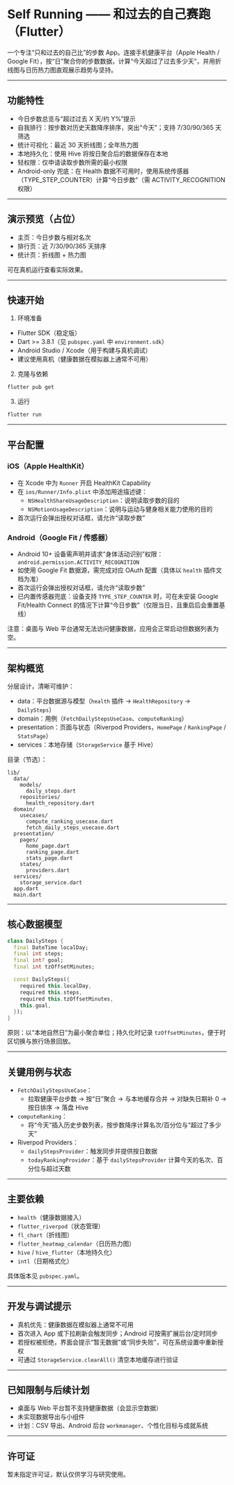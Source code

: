 # Self Running —— 和过去的自己赛跑（Flutter）

一个专注“只和过去的自己比”的步数 App。连接手机健康平台（Apple Health / Google Fit），按“日”聚合你的步数数据，计算“今天超过了过去多少天”，并用折线图与日历热力图直观展示趋势与坚持。

---

## 功能特性

- 今日步数总览与“超过过去 X 天/约 Y%”提示
- 自我排行：按步数对历史天数降序排序，突出“今天”；支持 7/30/90/365 天筛选
- 统计可视化：最近 30 天折线图；全年热力图
- 本地持久化：使用 Hive 将按日聚合后的数据保存在本地
- 轻权限：仅申请读取步数所需的最小权限
- Android-only 兜底：在 Health 数据不可用时，使用系统传感器（TYPE_STEP_COUNTER）计算“今日步数”（需 ACTIVITY_RECOGNITION 权限）

---

## 演示预览（占位）

- 主页：今日步数与相对名次
- 排行页：近 7/30/90/365 天排序
- 统计页：折线图 + 热力图

可在真机运行查看实际效果。

---

## 快速开始

1) 环境准备

- Flutter SDK（稳定版）
- Dart >= 3.8.1（见 `pubspec.yaml` 中 `environment.sdk`）
- Android Studio / Xcode（用于构建与真机调试）
- 建议使用真机（健康数据在模拟器上通常不可用）

2) 克隆与依赖

```bash
flutter pub get
```

3) 运行

```bash
flutter run
```

---

## 平台配置

### iOS（Apple HealthKit）

- 在 Xcode 中为 `Runner` 开启 HealthKit Capability
- 在 `ios/Runner/Info.plist` 中添加用途描述键：
  - `NSHealthShareUsageDescription`：说明读取步数的目的
  - `NSMotionUsageDescription`：说明与运动与健身相关能力使用的目的
- 首次运行会弹出授权对话框，请允许“读取步数”

### Android（Google Fit / 传感器）

- Android 10+ 设备需声明并请求“身体活动识别”权限：`android.permission.ACTIVITY_RECOGNITION`
- 如使用 Google Fit 数据源，需完成对应 OAuth 配置（具体以 `health` 插件文档为准）
- 首次运行会弹出授权对话框，请允许“读取步数”
- 已内置传感器兜底：设备支持 `TYPE_STEP_COUNTER` 时，可在未安装 Google Fit/Health Connect 的情况下计算“今日步数”（仅限当日，且重启后会重置基线）

注意：桌面与 Web 平台通常无法访问健康数据，应用会正常启动但数据列表为空。

---

## 架构概览

分层设计，清晰可维护：

- data：平台数据源与模型（`health` 插件 → `HealthRepository` → `DailySteps`）
- domain：用例（`FetchDailyStepsUseCase`、`computeRanking`）
- presentation：页面与状态（Riverpod Providers，`HomePage` / `RankingPage` / `StatsPage`）
- services：本地存储（`StorageService` 基于 Hive）

目录（节选）：

```text
lib/
  data/
    models/
      daily_steps.dart
    repositories/
      health_repository.dart
  domain/
    usecases/
      compute_ranking_usecase.dart
      fetch_daily_steps_usecase.dart
  presentation/
    pages/
      home_page.dart
      ranking_page.dart
      stats_page.dart
    states/
      providers.dart
  services/
    storage_service.dart
  app.dart
  main.dart
```

---

## 核心数据模型

```dart
class DailySteps {
  final DateTime localDay;
  final int steps;
  final int? goal;
  final int tzOffsetMinutes;

  const DailySteps({
    required this.localDay,
    required this.steps,
    required this.tzOffsetMinutes,
    this.goal,
  });
}
```

原则：以“本地自然日”为最小聚合单位；持久化时记录 `tzOffsetMinutes`，便于时区切换与旅行场景回放。

---

## 关键用例与状态

- `FetchDailyStepsUseCase`：
  - 拉取健康平台步数 → 按“日”聚合 → 与本地缓存合并 → 对缺失日期补 0 → 按日排序 → 落盘 Hive
- `computeRanking`：
  - 将“今天”插入历史步数列表，按步数降序计算名次/百分位与“超过了多少天”
- Riverpod Providers：
  - `dailyStepsProvider`：触发同步并提供按日数据
  - `todayRankingProvider`：基于 `dailyStepsProvider` 计算今天的名次、百分位与超过天数

---

## 主要依赖

- `health`（健康数据接入）
- `flutter_riverpod`（状态管理）
- `fl_chart`（折线图）
- `flutter_heatmap_calendar`（日历热力图）
- `hive` / `hive_flutter`（本地持久化）
- `intl`（日期格式化）

具体版本见 `pubspec.yaml`。

---

## 开发与调试提示

- 真机优先：健康数据在模拟器上通常不可用
- 首次进入 App 或下拉刷新会触发同步；Android 可按需扩展后台/定时同步
- 若授权被拒绝，界面会提示“暂无数据”或“同步失败”，可在系统设置中重新授权
- 可通过 `StorageService.clearAll()` 清空本地缓存进行验证

---

## 已知限制与后续计划

- 桌面与 Web 平台暂不支持健康数据（会显示空数据）
- 未实现数据导出与小组件
- 计划：CSV 导出、Android 后台 `workmanager`、个性化目标与成就系统

---

## 许可证

暂未指定许可证，默认仅供学习与研究使用。


